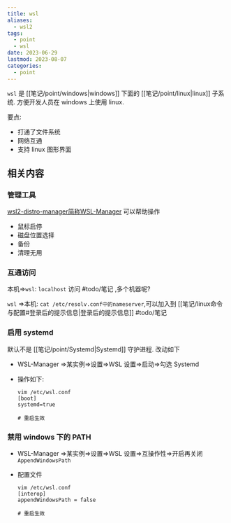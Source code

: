 ```yaml
---
title: wsl
aliases:
  - wsl2
tags:
  - point
  - wsl
date: 2023-06-29
lastmod: 2023-08-07
categories:
  - point
---
```


`wsl` 是 [[笔记/point/windows|windows]] 下面的 [[笔记/point/linux|linux]] 子系统. 方便开发人员在 windows 上使用 linux.

要点:

- 打通了文件系统
- 网络互通
- 支持 linux 图形界面

## 相关内容

### 管理工具

[wsl2-distro-manager简称WSL-Manager](https://github.com/bostrot/wsl2-distro-manager/wiki) 可以帮助操作

- 鼠标启停
- 磁盘位置选择
- 备份
- 清理无用

### 互通访问

本机=>`wsl`: `localhost` 访问 #todo/笔记 ,多个机器呢?

`wsl` =>本机: `cat /etc/resolv.conf中的nameserver`,可以加入到 [[笔记/linux命令与配置#登录后的提示信息|登录后的提示信息]] #todo/笔记

### 启用 systemd

默认不是 [[笔记/point/Systemd|Systemd]] 守护进程. 改动如下

- WSL-Manager =>某实例=>设置=>WSL 设置=>启动=>勾选 Systemd
- 操作如下:

    ```shell
    vim /etc/wsl.conf
    [boot]
    systemd=true
    
    # 重启生效
    ```

### 禁用 windows 下的 PATH

- WSL-Manager =>某实例=>设置=>WSL 设置=>互操作性=>开启再关闭 `AppendWindowsPath`
- 配置文件

    ```shell
    vim /etc/wsl.conf
    [interop]
    appendWindowsPath = false

    # 重启生效
    ```
